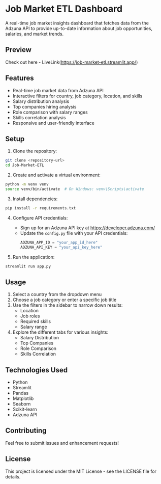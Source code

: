 # Job Market ETL Dashboard

A real-time job market insights dashboard that fetches data from the Adzuna API to provide up-to-date information about job opportunities, salaries, and market trends.

## Preview

Check out here - LiveLink(https://job-market-etl.streamlit.app/)

## Features

- Real-time job market data from Adzuna API
- Interactive filters for country, job category, location, and skills
- Salary distribution analysis
- Top companies hiring analysis
- Role comparison with salary ranges
- Skills correlation analysis
- Responsive and user-friendly interface

## Setup

1. Clone the repository:
```bash
git clone <repository-url>
cd Job-Market-ETL
```

2. Create and activate a virtual environment:
```bash
python -m venv venv
source venv/bin/activate  # On Windows: venv\Scripts\activate
```

3. Install dependencies:
```bash
pip install -r requirements.txt
```

4. Configure API credentials:
   - Sign up for an Adzuna API key at https://developer.adzuna.com/
   - Update the `config.py` file with your API credentials:
     ```python
     ADZUNA_APP_ID = "your_app_id_here"
     ADZUNA_API_KEY = "your_api_key_here"
     ```

5. Run the application:
```bash
streamlit run app.py
```

## Usage

1. Select a country from the dropdown menu
2. Choose a job category or enter a specific job title
3. Use the filters in the sidebar to narrow down results:
   - Location
   - Job roles
   - Required skills
   - Salary range
4. Explore the different tabs for various insights:
   - Salary Distribution
   - Top Companies
   - Role Comparison
   - Skills Correlation

## Technologies Used

- Python
- Streamlit
- Pandas
- Matplotlib
- Seaborn
- Scikit-learn
- Adzuna API

## Contributing

Feel free to submit issues and enhancement requests!

## License

This project is licensed under the MIT License - see the LICENSE file for details.

